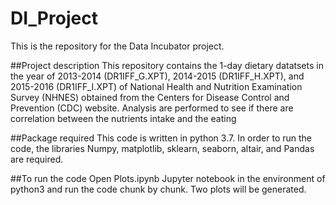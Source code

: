 # DI_Project
This is the repository for the Data Incubator project.

##Project description
This repository contains the 1-day dietary datatsets in the year of 2013-2014 (DR1IFF_G.XPT), 2014-2015 (DR1IFF_H.XPT), and 2015-2016 (DR1IFF_I.XPT) of National Health and Nutrition Examination Survey (NHNES) obtained from the Centers for Disease Control and Prevention (CDC) website. Analysis are performed to see if there are correlation between the nutrients intake and the eating  

##Package required
This code is written in python 3.7. In order to run the code, the libraries Numpy, matplotlib, sklearn, seaborn, altair, and Pandas are required. 

##To run the code
Open Plots.ipynb Jupyter notebook in the environment of python3 and run the code chunk by chunk. Two plots will be generated. 